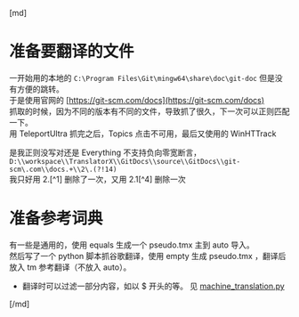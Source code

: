 [md]

# 准备要翻译的文件
一开始用的本地的 `C:\Program Files\Git\mingw64\share\doc\git-doc` 但是没有方便的跳转。  
于是使用官网的 [https://git-scm.com/docs](https://git-scm.com/docs)  
抓取的时候，因为不同的版本有不同的文件，导致抓了很久，下一次可以正则匹配一下。  
用 TeleportUltra 抓完之后，Topics 点击不可用，最后又使用的 WinHTTrack

是我正则没写对还是 Everything 不支持负向零宽断言，  
`D:\\workspace\\TranslatorX\\GitDocs\\source\\GitDocs\\git-scm\.com\\docs.+\\2\.(?!14)`  
我只好用 2\.[^1] 删除了一次，又用 2\.1[^4] 删除一次

# 准备参考词典
有一些是通用的，使用 equals 生成一个 pseudo.tmx 主到 auto 导入。  
然后写了一个 python 脚本抓谷歌翻译，使用 empty 生成 pseudo.tmx ，翻译后放入 tm 参考翻译（不放入 auto）。  
* 翻译时可以过滤一部分内容，如以 $ 开头的等。 见 [machine_translation.py](https://github.com/pingfangx/PythonX/blob/feature-android_studio_translator/ToolsX/android_studio_translator/machine_translation/machine_translation.py)



[/md]